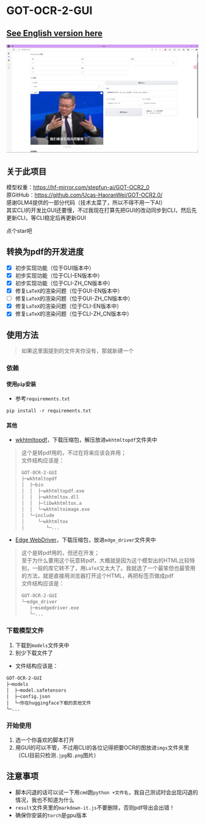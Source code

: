 # GOT-OCR-2-GUI
## [See English version here](README-en.md)

![img.png](img.png)
## 关于此项目

模型权重：https://hf-mirror.com/stepfun-ai/GOT-OCR2_0  
原GitHub：https://github.com/Ucas-HaoranWei/GOT-OCR2.0/  
感谢GLM4提供的一部分代码（技术太菜了，所以不得不用一下AI）  
其实CLI的开发比GUI还要慢，不过我现在打算先把GUI的改动同步到CLI，然后先更新CLI，等CLI稳定后再更新GUI

点个star吧

## 转换为pdf的开发进度
- [x] 初步实现功能（位于GUI版本中）
- [x] 初步实现功能（位于CLI-EN版本中）
- [x] 初步实现功能（位于CLI-ZH_CN版本中）
- [x] 修复`LaTeX`的渲染问题（位于GUI-EN版本中）
- [ ] 修复`LaTeX`的渲染问题（位于GUI-ZH_CN版本中）
- [x] 修复`LaTeX`的渲染问题（位于CLI-EN版本中）
- [x] 修复`LaTeX`的渲染问题（位于CLI-ZH_CN版本中）

## 使用方法
> 如果这里面提到的文件夹你没有，那就新建一个
### 依赖
#### 使用`pip`安装
- 参考`requirements.txt`
```commandline
pip install -r requirements.txt
```
#### 其他
- [wkhtmltopdf](https://wkhtmltopdf.org/downloads.html)，下载压缩包，解压放进`wkhtmltopdf`文件夹中
> 这个是转pdf用的，不过在将来应该会弃用；  
> 文件结构应该是：
> ```
> GOT-OCR-2-GUI
> ├─wkhtmltopdf
> │  ├─bin
> │  │  ├─wkhtmltopdf.exe
> │  │  ├─wkhtmltox.dll
> │  │  ├─libwkhtmltox.a
> │  │  └─wkhtmltoimage.exe
> │  └─include
> │     └─wkhtmltox
> │        └─...
> ```
- [Edge WebDriver](https://developer.microsoft.com/zh-cn/microsoft-edge/tools/webdriver/?form=MA13LH#downloads)，下载压缩包，放进`edge_driver`文件夹中
> 这个是转pdf用的，但还在开发；  
> 至于为什么要用这个玩意转pdf，大概就是因为这个模型出的HTML比较特别，一般的库它转不了，用`LaTeX`又太大了。我就选了一个最笨但也最管用的方法，就是直接用浏览器打开这个HTML，再把标签页做成pdf  
> 文件结构应该是：
> ```
> GOT-OCR-2-GUI
> └─edge_driver
>    ├─msedgedriver.exe
>    └─...
> ```

### 下载模型文件
1. 下载到`models`文件夹中
2. 别少下载文件了
- 文件结构应该是：
```
GOT-OCR-2-GUI
├─models
│  ├─model.safetensors
│  ├─config.json
│  └─你在huggingface下载的其他文件
└─...
```
### 开始使用
1. 选一个你喜欢的脚本打开
2. 用GUI的可以不管，不过用CLI的各位记得把要OCR的图放进`imgs`文件夹里（CLI目前只检测`.jpg`和`.png`图片）

## 注意事项
- 脚本闪退的话可以试一下用`cmd`跑`python +文件名`，我自己测试时会出现闪退的情况，我也不知道为什么
- `result`文件夹里的`markdown-it.js`不要删除，否则pdf导出会出错！
- 确保你安装的`torch`是gpu版本
